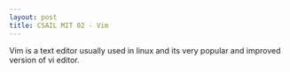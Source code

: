 ```yaml
---
layout: post
title: CSAIL MIT 02 - Vim
---
```


Vim is a text editor usually used in linux and its very popular and improved version of vi editor.